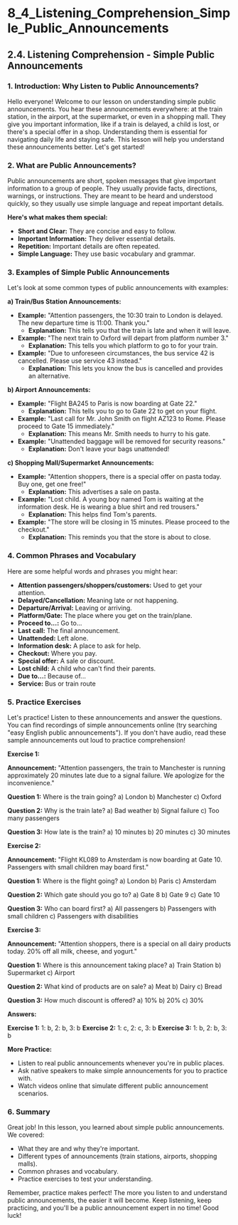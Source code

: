 # 8_4_Listening_Comprehension_Simple_Public_Announcements

## 2.4. Listening Comprehension - Simple Public Announcements

### 1. Introduction: Why Listen to Public Announcements?

Hello everyone! Welcome to our lesson on understanding simple public announcements. You hear these announcements everywhere: at the train station, in the airport, at the supermarket, or even in a shopping mall. They give you important information, like if a train is delayed, a child is lost, or there's a special offer in a shop. Understanding them is essential for navigating daily life and staying safe. This lesson will help you understand these announcements better. Let's get started!

### 2. What are Public Announcements?

Public announcements are short, spoken messages that give important information to a group of people. They usually provide facts, directions, warnings, or instructions. They are meant to be heard and understood quickly, so they usually use simple language and repeat important details.

**Here's what makes them special:**

*   **Short and Clear:** They are concise and easy to follow.
*   **Important Information:** They deliver essential details.
*   **Repetition:** Important details are often repeated.
*   **Simple Language:** They use basic vocabulary and grammar.

### 3. Examples of Simple Public Announcements

Let's look at some common types of public announcements with examples:

**a) Train/Bus Station Announcements:**

*   **Example:** "Attention passengers, the 10:30 train to London is delayed. The new departure time is 11:00. Thank you."
    *   **Explanation:** This tells you that the train is late and when it will leave.
*   **Example:** "The next train to Oxford will depart from platform number 3."
    *   **Explanation:** This tells you which platform to go to for your train.
*   **Example:** "Due to unforeseen circumstances, the bus service 42 is cancelled. Please use service 43 instead."
    *   **Explanation:** This lets you know the bus is cancelled and provides an alternative.

**b) Airport Announcements:**

*   **Example:** "Flight BA245 to Paris is now boarding at Gate 22."
    *   **Explanation:** This tells you to go to Gate 22 to get on your flight.
*   **Example:** "Last call for Mr. John Smith on flight AZ123 to Rome. Please proceed to Gate 15 immediately."
    *   **Explanation:** This means Mr. Smith needs to hurry to his gate.
*   **Example:** "Unattended baggage will be removed for security reasons."
    *   **Explanation:** Don't leave your bags unattended!

**c) Shopping Mall/Supermarket Announcements:**

*   **Example:** "Attention shoppers, there is a special offer on pasta today. Buy one, get one free!"
    *   **Explanation:** This advertises a sale on pasta.
*   **Example:** "Lost child. A young boy named Tom is waiting at the information desk. He is wearing a blue shirt and red trousers."
    *   **Explanation:** This helps find Tom's parents.
*   **Example:** "The store will be closing in 15 minutes. Please proceed to the checkout."
    *   **Explanation:** This reminds you that the store is about to close.

### 4. Common Phrases and Vocabulary

Here are some helpful words and phrases you might hear:

*   **Attention passengers/shoppers/customers:** Used to get your attention.
*   **Delayed/Cancellation:** Meaning late or not happening.
*   **Departure/Arrival:** Leaving or arriving.
*   **Platform/Gate:** The place where you get on the train/plane.
*   **Proceed to...:** Go to...
*   **Last call:** The final announcement.
*   **Unattended:** Left alone.
*   **Information desk:** A place to ask for help.
*   **Checkout:** Where you pay.
*   **Special offer:** A sale or discount.
*   **Lost child:** A child who can't find their parents.
*   **Due to...:** Because of...
*   **Service:** Bus or train route

### 5. Practice Exercises

Let's practice! Listen to these announcements and answer the questions. You can find recordings of simple announcements online (try searching "easy English public announcements"). If you don't have audio, read these sample announcements out loud to practice comprehension!

**Exercise 1:**

**Announcement:** "Attention passengers, the train to Manchester is running approximately 20 minutes late due to a signal failure. We apologize for the inconvenience."

**Question 1:** Where is the train going?
    a) London
    b) Manchester
    c) Oxford

**Question 2:** Why is the train late?
    a) Bad weather
    b) Signal failure
    c) Too many passengers

**Question 3:** How late is the train?
    a) 10 minutes
    b) 20 minutes
    c) 30 minutes

**Exercise 2:**

**Announcement:** "Flight KL089 to Amsterdam is now boarding at Gate 10. Passengers with small children may board first."

**Question 1:** Where is the flight going?
    a) London
    b) Paris
    c) Amsterdam

**Question 2:** Which gate should you go to?
    a) Gate 8
    b) Gate 9
    c) Gate 10

**Question 3:** Who can board first?
    a) All passengers
    b) Passengers with small children
    c) Passengers with disabilities

**Exercise 3:**

**Announcement:** "Attention shoppers, there is a special on all dairy products today. 20% off all milk, cheese, and yogurt."

**Question 1:** Where is this announcement taking place?
    a) Train Station
    b) Supermarket
    c) Airport

**Question 2:** What kind of products are on sale?
    a) Meat
    b) Dairy
    c) Bread

**Question 3:** How much discount is offered?
    a) 10%
    b) 20%
    c) 30%

**Answers:**

**Exercise 1:** 1: b, 2: b, 3: b
**Exercise 2:** 1: c, 2: c, 3: b
**Exercise 3:** 1: b, 2: b, 3: b

**More Practice:**

*   Listen to real public announcements whenever you're in public places.
*   Ask native speakers to make simple announcements for you to practice with.
*   Watch videos online that simulate different public announcement scenarios.

### 6. Summary

Great job! In this lesson, you learned about simple public announcements. We covered:

*   What they are and why they're important.
*   Different types of announcements (train stations, airports, shopping malls).
*   Common phrases and vocabulary.
*   Practice exercises to test your understanding.

Remember, practice makes perfect! The more you listen to and understand public announcements, the easier it will become. Keep listening, keep practicing, and you'll be a public announcement expert in no time! Good luck!
